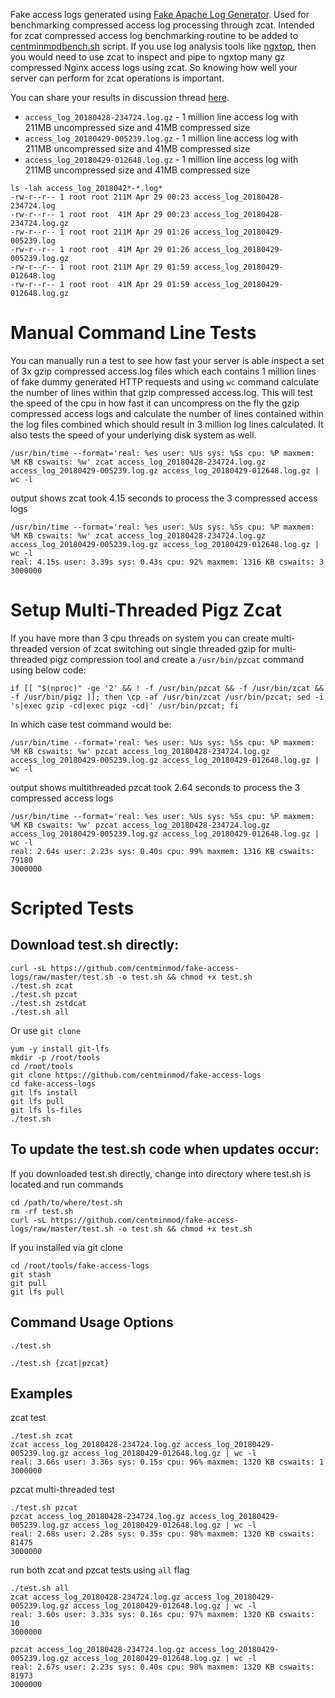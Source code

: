 Fake access logs generated using [Fake Apache Log Generator](https://github.com/kiritbasu/Fake-Apache-Log-Generator). Used for benchmarking compressed access log processing through zcat. Intended for zcat compressed access log benchmarking routine to be added to [centminmodbench.sh](http://bench.centminmod.com/) script. If you use log analysis tools like [ngxtop](https://community.centminmod.com/threads/ngxtop-real-time-metrics-for-nginx.285/), then you would need to use zcat to inspect and pipe to ngxtop many gz compressed Nginx access logs using zcat. So knowing how well your server can perform for zcat operations is important.

You can share your results in discussion thread [here](https://community.centminmod.com/threads/zcat-compressed-access-log-processing-benchmarks.14650/).

* `access_log_20180428-234724.log.gz` - 1 million line access log with 211MB uncompressed size and 41MB compressed size
* `access_log_20180429-005239.log.gz` - 1 million line access log with 211MB uncompressed size and 41MB compressed size
* `access_log_20180429-012648.log.gz` - 1 million line access log with 211MB uncompressed size and 41MB compressed size

```
ls -lah access_log_2018042*-*.log*  
-rw-r--r-- 1 root root 211M Apr 29 00:23 access_log_20180428-234724.log
-rw-r--r-- 1 root root  41M Apr 29 00:23 access_log_20180428-234724.log.gz
-rw-r--r-- 1 root root 211M Apr 29 01:26 access_log_20180429-005239.log
-rw-r--r-- 1 root root  41M Apr 29 01:26 access_log_20180429-005239.log.gz
-rw-r--r-- 1 root root 211M Apr 29 01:59 access_log_20180429-012648.log
-rw-r--r-- 1 root root  41M Apr 29 01:59 access_log_20180429-012648.log.gz
```

# Manual Command Line Tests

You can manually run a test to see how fast your server is able inspect a set of 3x gzip compressed access.log files which each contains 1 million lines of fake dummy generated HTTP requests and using `wc` command calculate the number of lines within that gzip compressed access.log. This will test the speed of the cpu in how fast it can uncompress on the fly the gzip compressed access logs and calculate the number of lines contained within the log files combined which should result in 3 million log lines calculated. It also tests the speed of your underlying disk system as well.

```
/usr/bin/time --format='real: %es user: %Us sys: %Ss cpu: %P maxmem: %M KB cswaits: %w' zcat access_log_20180428-234724.log.gz access_log_20180429-005239.log.gz access_log_20180429-012648.log.gz | wc -l
```

output shows zcat took 4.15 seconds to process the 3 compressed access logs

```
/usr/bin/time --format='real: %es user: %Us sys: %Ss cpu: %P maxmem: %M KB cswaits: %w' zcat access_log_20180428-234724.log.gz access_log_20180429-005239.log.gz access_log_20180429-012648.log.gz | wc -l
real: 4.15s user: 3.39s sys: 0.43s cpu: 92% maxmem: 1316 KB cswaits: 3
3000000
```

# Setup Multi-Threaded Pigz Zcat

If you have more than 3 cpu threads on system you can create multi-threaded version of zcat switching out single threaded gzip for multi-threaded pigz compression tool and create a `/usr/bin/pzcat` command using below code:

```
if [[ "$(nproc)" -ge '2' && ! -f /usr/bin/pzcat && -f /usr/bin/zcat && -f /usr/bin/pigz ]]; then \cp -af /usr/bin/zcat /usr/bin/pzcat; sed -i 's|exec gzip -cd|exec pigz -cd|' /usr/bin/pzcat; fi
```

In which case test command would be:

```
/usr/bin/time --format='real: %es user: %Us sys: %Ss cpu: %P maxmem: %M KB cswaits: %w' pzcat access_log_20180428-234724.log.gz access_log_20180429-005239.log.gz access_log_20180429-012648.log.gz | wc -l
```

output shows multithreaded pzcat took 2.64 seconds to process the 3 compressed access logs

```
/usr/bin/time --format='real: %es user: %Us sys: %Ss cpu: %P maxmem: %M KB cswaits: %w' pzcat access_log_20180428-234724.log.gz access_log_20180429-005239.log.gz access_log_20180429-012648.log.gz | wc -l
real: 2.64s user: 2.23s sys: 0.40s cpu: 99% maxmem: 1316 KB cswaits: 79180
3000000
```

# Scripted Tests

## Download test.sh directly:

```
curl -sL https://github.com/centminmod/fake-access-logs/raw/master/test.sh -o test.sh && chmod +x test.sh
./test.sh zcat
./test.sh pzcat
./test.sh zstdcat
./test.sh all
```

Or use `git clone`

```
yum -y install git-lfs
mkdir -p /root/tools
cd /root/tools
git clone https://github.com/centminmod/fake-access-logs
cd fake-access-logs
git lfs install
git lfs pull
git lfs ls-files
./test.sh
```

## To update the test.sh code when updates occur:

If you downloaded test.sh directly, change into directory where test.sh is located and run commands

```
cd /path/to/where/test.sh
rm -rf test.sh
curl -sL https://github.com/centminmod/fake-access-logs/raw/master/test.sh -o test.sh && chmod +x test.sh
```

If you installed via git clone

```
cd /root/tools/fake-access-logs
git stash
git pull
git lfs pull
```

## Command Usage Options

```
./test.sh 

./test.sh {zcat|pzcat}
```

## Examples

zcat test

```
./test.sh zcat               
zcat access_log_20180428-234724.log.gz access_log_20180429-005239.log.gz access_log_20180429-012648.log.gz | wc -l
real: 3.66s user: 3.36s sys: 0.15s cpu: 96% maxmem: 1320 KB cswaits: 1
3000000
```

pzcat multi-threaded test

```
./test.sh pzcat
pzcat access_log_20180428-234724.log.gz access_log_20180429-005239.log.gz access_log_20180429-012648.log.gz | wc -l
real: 2.68s user: 2.28s sys: 0.35s cpu: 98% maxmem: 1320 KB cswaits: 81475
3000000
```

run both zcat and pzcat tests using `all` flag

```
./test.sh all                 
zcat access_log_20180428-234724.log.gz access_log_20180429-005239.log.gz access_log_20180429-012648.log.gz | wc -l
real: 3.60s user: 3.33s sys: 0.16s cpu: 97% maxmem: 1320 KB cswaits: 10
3000000

pzcat access_log_20180428-234724.log.gz access_log_20180429-005239.log.gz access_log_20180429-012648.log.gz | wc -l
real: 2.67s user: 2.23s sys: 0.40s cpu: 98% maxmem: 1320 KB cswaits: 81973
3000000
```